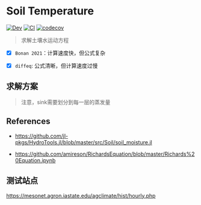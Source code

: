 # Soil Temperature

<!-- [![Stable](https://img.shields.io/badge/docs-stable-blue.svg)](https://jl-pkgs.github.io/SoilTemperature.jl/stable) -->
[![Dev](https://img.shields.io/badge/docs-dev-blue.svg)](https://jl-pkgs.github.io/SoilTemperature.jl/dev)
[![CI](https://github.com/jl-pkgs/SoilTemperature.jl/actions/workflows/CI.yml/badge.svg)](https://github.com/jl-pkgs/SoilTemperature.jl/actions/workflows/CI.yml)
[![codecov](https://codecov.io/gh/jl-pkgs/SoilTemperature.jl/branch/master/graph/badge.svg?token=gNwrAxE8oz)](https://codecov.io/gh/jl-pkgs/SoilTemperature.jl/tree/master/src)

> 求解土壤水运动方程

- [x] `Bonan 2021`：计算速度快，但公式复杂
- [x] `diffeq`: 公式清晰，但计算速度过慢


## 求解方案

> 注意，sink需要划分到每一层的蒸发量

## References

- <https://github.com/jl-pkgs/HydroTools.jl/blob/master/src/Soil/soil_moisture.jl>

- <https://github.com/amireson/RichardsEquation/blob/master/Richards%20Equation.ipynb>


## 测试站点

<https://mesonet.agron.iastate.edu/agclimate/hist/hourly.php>
